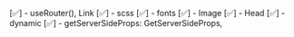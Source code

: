 [✅] - useRouter(), Link
[✅] - scss
[✅] - fonts
[✅] - Image
[✅] - Head
[✅] - dynamic
[✅] - getServerSideProps: GetServerSideProps,
